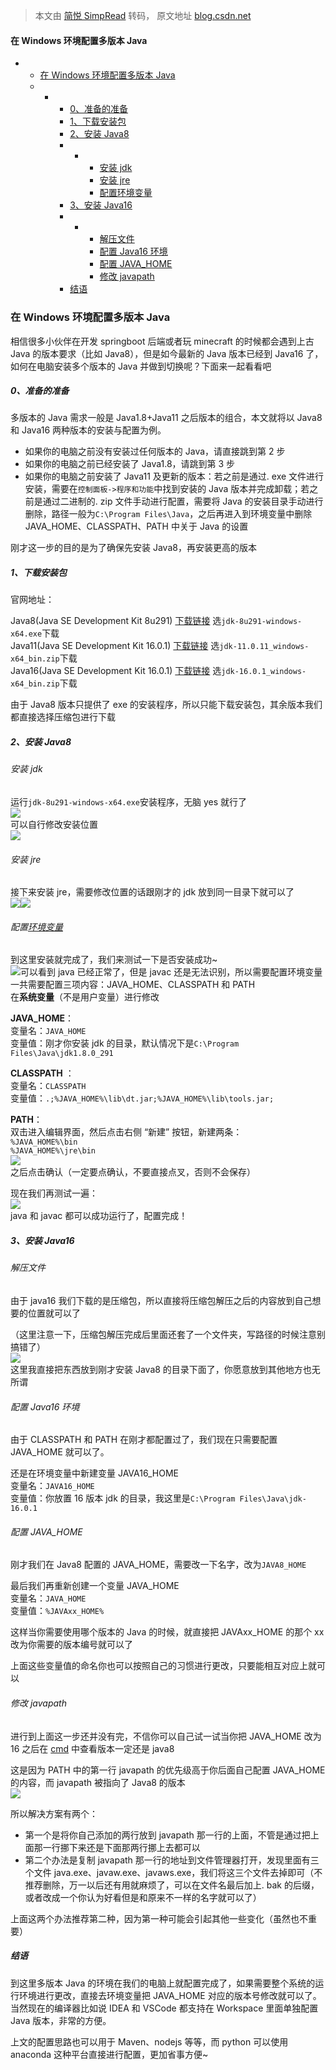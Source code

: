 > 本文由 [简悦 SimpRead](http://ksria.com/simpread/) 转码， 原文地址 [blog.csdn.net](https://blog.csdn.net/weixin_44072270/article/details/117897967)

#### 在 Windows 环境配置多版本 Java

*   *   [在 Windows 环境配置多版本 Java](#WindowsJava_1)
    *   *   *   [0、准备的准备](#0_3)
            *   [1、下载安装包](#1_11)
            *   [2、安装 Java8](#2Java8_20)
            *   *   *   [安装 jdk](#jdk_21)
                    *   [安装 jre](#jre_26)
                    *   [配置环境变量](#_29)
            *   [3、安装 Java16](#3Java16_54)
            *   *   *   [解压文件](#_55)
                    *   [配置 Java16 环境](#Java16_62)
                    *   [配置 JAVA_HOME](#JAVA_HOME_69)
                    *   [修改 javapath](#javapath_80)
            *   [结语](#_92)

### 在 Windows 环境配置多版本 Java

相信很多小伙伴在开发 springboot 后端或者玩 minecraft 的时候都会遇到上古 Java 的版本要求（比如 Java8），但是如今最新的 Java 版本已经到 Java16 了，如何在电脑安装多个版本的 Java 并做到切换呢？下面来一起看看吧

##### 0、准备的准备

多版本的 Java 需求一般是 Java1.8+Java11 之后版本的组合，本文就将以 Java8 和 Java16 两种版本的安装与配置为例。

*   如果你的电脑之前没有安装过任何版本的 Java，请直接跳到第 2 步
*   如果你的电脑之前已经安装了 Java1.8，请跳到第 3 步
*   如果你的电脑之前安装了 Java11 及更新的版本：若之前是通过. exe 文件进行安装，需要在`控制面板->程序和功能`中找到安装的 Java 版本并完成卸载；若之前是通过二进制的. zip 文件手动进行配置，需要将 Java 的安装目录手动进行删除，路径一般为`C:\Program Files\Java`，之后再进入到环境变量中删除 JAVA_HOME、CLASSPATH、PATH 中关于 Java 的设置

刚才这一步的目的是为了确保先安装 Java8，再安装更高的版本

##### 1、下载安装包

官网地址：

Java8(Java SE Development Kit 8u291) [下载链接](https://www.oracle.com/java/technologies/javase/javase-jdk8-downloads.html) 选`jdk-8u291-windows-x64.exe`下载  
Java11(Java SE Development Kit 16.0.1) [下载链接](https://www.oracle.com/java/technologies/javase-jdk11-downloads.html) 选`jdk-11.0.11_windows-x64_bin.zip`下载  
Java16(Java SE Development Kit 16.0.1) [下载链接](https://www.oracle.com/java/technologies/javase-jdk16-downloads.html) 选`jdk-16.0.1_windows-x64_bin.zip`下载

由于 Java8 版本只提供了 exe 的安装程序，所以只能下载安装包，其余版本我们都直接选择压缩包进行下载

##### 2、安装 Java8

###### 安装 jdk

运行`jdk-8u291-windows-x64.exe`安装程序，无脑 yes 就行了  
![](https://img-blog.csdnimg.cn/20210614093757850.png?x-oss-process=image/watermark,type_ZmFuZ3poZW5naGVpdGk,shadow_10,text_aHR0cHM6Ly9ibG9nLmNzZG4ubmV0L3dlaXhpbl80NDA3MjI3MA==,size_16,color_FFFFFF,t_70)  
可以自行修改安装位置  
![](https://img-blog.csdnimg.cn/2021061409390867.png?x-oss-process=image/watermark,type_ZmFuZ3poZW5naGVpdGk,shadow_10,text_aHR0cHM6Ly9ibG9nLmNzZG4ubmV0L3dlaXhpbl80NDA3MjI3MA==,size_16,color_FFFFFF,t_70)

###### 安装 jre

接下来安装 jre，需要修改位置的话跟刚才的 jdk 放到同一目录下就可以了  
![](https://img-blog.csdnimg.cn/20210614094017742.png?x-oss-process=image/watermark,type_ZmFuZ3poZW5naGVpdGk,shadow_10,text_aHR0cHM6Ly9ibG9nLmNzZG4ubmV0L3dlaXhpbl80NDA3MjI3MA==,size_16,color_FFFFFF,t_70)![](https://img-blog.csdnimg.cn/20210614094200996.png?x-oss-process=image/watermark,type_ZmFuZ3poZW5naGVpdGk,shadow_10,text_aHR0cHM6Ly9ibG9nLmNzZG4ubmV0L3dlaXhpbl80NDA3MjI3MA==,size_16,color_FFFFFF,t_70)

###### 配置[环境变量](https://so.csdn.net/so/search?q=%E7%8E%AF%E5%A2%83%E5%8F%98%E9%87%8F&spm=1001.2101.3001.7020)

到这里安装就完成了，我们来测试一下是否安装成功~  
![](https://img-blog.csdnimg.cn/20210614094355925.png?x-oss-process=image/watermark,type_ZmFuZ3poZW5naGVpdGk,shadow_10,text_aHR0cHM6Ly9ibG9nLmNzZG4ubmV0L3dlaXhpbl80NDA3MjI3MA==,size_16,color_FFFFFF,t_70)可以看到 java 已经正常了，但是 javac 还是无法识别，所以需要配置环境变量  
一共需要配置三项内容：JAVA_HOME、CLASSPATH 和 PATH  
在**系统变量**（不是用户变量）进行修改

**JAVA_HOME**：  
变量名：`JAVA_HOME`  
变量值：刚才你安装 jdk 的目录，默认情况下是`C:\Program Files\Java\jdk1.8.0_291`

**CLASSPATH** ：  
变量名：`CLASSPATH`  
变量值：`.;%JAVA_HOME%\lib\dt.jar;%JAVA_HOME%\lib\tools.jar;`

**PATH**：  
双击进入编辑界面，然后点击右侧 “新建” 按钮，新建两条：  
`%JAVA_HOME%\bin`  
`%JAVA_HOME%\jre\bin`  
![](https://img-blog.csdnimg.cn/20210614095631786.png?x-oss-process=image/watermark,type_ZmFuZ3poZW5naGVpdGk,shadow_10,text_aHR0cHM6Ly9ibG9nLmNzZG4ubmV0L3dlaXhpbl80NDA3MjI3MA==,size_16,color_FFFFFF,t_70)  
之后点击确认（一定要点确认，不要直接点叉，否则不会保存）

现在我们再测试一遍：  
![](https://img-blog.csdnimg.cn/20210614095814189.png?x-oss-process=image/watermark,type_ZmFuZ3poZW5naGVpdGk,shadow_10,text_aHR0cHM6Ly9ibG9nLmNzZG4ubmV0L3dlaXhpbl80NDA3MjI3MA==,size_16,color_FFFFFF,t_70)  
java 和 javac 都可以成功运行了，配置完成！

##### 3、安装 Java16

###### 解压文件

由于 java16 我们下载的是压缩包，所以直接将压缩包解压之后的内容放到自己想要的位置就可以了

（这里注意一下，压缩包解压完成后里面还套了一个文件夹，写路径的时候注意别搞错了）  
![](https://img-blog.csdnimg.cn/20210614101253300.png)  
这里我直接把东西放到刚才安装 Java8 的目录下面了，你愿意放到其他地方也无所谓

###### 配置 Java16 环境

由于 CLASSPATH 和 PATH 在刚才都配置过了，我们现在只需要配置 JAVA_HOME 就可以了。

还是在环境变量中新建变量 JAVA16_HOME  
变量名：`JAVA16_HOME`  
变量值：你放置 16 版本 jdk 的目录，我这里是`C:\Program Files\Java\jdk-16.0.1`

###### 配置 JAVA_HOME

刚才我们在 Java8 配置的 JAVA_HOME，需要改一下名字，改为`JAVA8_HOME`

最后我们再重新创建一个变量 JAVA_HOME  
变量名：`JAVA_HOME`  
变量值：`%JAVAxx_HOME%`

这样当你需要使用哪个版本的 Java 的时候，就直接把 JAVAxx_HOME 的那个 xx 改为你需要的版本编号就可以了

上面这些变量值的命名你也可以按照自己的习惯进行更改，只要能相互对应上就可以

###### 修改 javapath

进行到上面这一步还并没有完，不信你可以自己试一试当你把 JAVA_HOME 改为 16 之后在 [cmd](https://so.csdn.net/so/search?q=cmd&spm=1001.2101.3001.7020) 中查看版本一定还是 java8

这是因为 PATH 中的第一行 javapath 的优先级高于你后面自己配置 JAVA_HOME 的内容，而 javapath 被指向了 Java8 的版本  
![](https://img-blog.csdnimg.cn/20210614102728653.png?x-oss-process=image/watermark,type_ZmFuZ3poZW5naGVpdGk,shadow_10,text_aHR0cHM6Ly9ibG9nLmNzZG4ubmV0L3dlaXhpbl80NDA3MjI3MA==,size_16,color_FFFFFF,t_70)

所以解决方案有两个：

*   第一个是将你自己添加的两行放到 javapath 那一行的上面，不管是通过把上面那一行挪下来还是下面那两行挪上去都可以
*   第二个办法是复制 javapath 那一行的地址到文件管理器打开，发现里面有三个文件 java.exe、javaw.exe、javaws.exe，我们将这三个文件去掉即可（不推荐删除，万一以后还有用就麻烦了，可以在文件名最后加上. bak 的后缀，或者改成一个你认为好看但是和原来不一样的名字就可以了）

上面这两个办法推荐第二种，因为第一种可能会引起其他一些变化（虽然也不重要）

##### 结语

到这里多版本 Java 的环境在我们的电脑上就配置完成了，如果需要整个系统的运行环境进行更改，直接去环境变量把 JAVA_HOME 对应的版本号修改就可以了。当然现在的编译器比如说 IDEA 和 VSCode 都支持在 Workspace 里面单独配置 Java 版本，非常的方便。

上文的配置思路也可以用于 Maven、nodejs 等等，而 python 可以使用 anaconda 这种平台直接进行配置，更加省事方便~